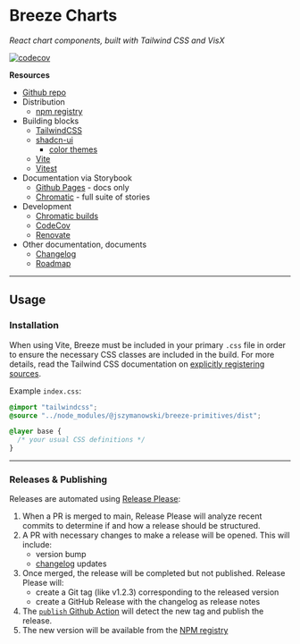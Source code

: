 # Breeze Charts

_React chart components, built with Tailwind CSS and VisX_

[![codecov](https://codecov.io/gh/jszymanowski/breeze/branch/main/graph/badge.svg)](https://codecov.io/gh/jszymanowski/breeze)

**Resources**

- [Github repo](https://github.com/jszymanowski/breeze)
- Distribution
  - [npm registry](https://www.npmjs.com/package/@jszymanowski/breeze-primitives)
- Building blocks
  - [TailwindCSS](https://tailwindcss.com/docs)
  - [shadcn-ui](https://ui.shadcn.com/docs/)
    - [color themes](https://ui.shadcn.com/colors)
  - [Vite](https://vite.dev/guide/)
  - [Vitest](https://vitest.dev/guide/)
- Documentation via Storybook
  - [Github Pages](https://jszymanowski.github.io/breeze/) - docs only
  - [Chromatic](https://67ccefd8fafa91b1c6c38501-dubbfpsqzi.chromatic.com/) - full suite of stories
- Development
  - [Chromatic builds](https://www.chromatic.com/builds?appId=67ccefd8fafa91b1c6c38501)
  - [CodeCov](https://app.codecov.io/gh/jszymanowski/breeze)
  - [Renovate](https://developer.mend.io/github/jszymanowski/breeze)
- Other documentation, documents
  - [Changelog](./CHANGELOG.md)
  - [Roadmap](./docs/ROADMAP.md)

---

## Usage

### Installation

When using Vite, Breeze must be included in your primary `.css` file in order to ensure the necessary CSS classes are included in the build. For more details, read the Tailwind CSS documentation on [explicitly registering sources](https://tailwindcss.com/docs/detecting-classes-in-source-files#explicitly-registering-sources).

Example `index.css`:

```css
@import "tailwindcss";
@source "../node_modules/@jszymanowski/breeze-primitives/dist";

@layer base {
  /* your usual CSS definitions */
}
```

---

### Releases & Publishing

Releases are automated using [Release Please](https://github.com/googleapis/release-please):

1. When a PR is merged to main, Release Please will analyze recent commits to determine if and how a release should be structured.
1. A PR with necessary changes to make a release will be opened. This will include:
   - version bump
   - [changelog](./CHANGELOG.md) updates
1. Once merged, the release will be completed but not published. Release Please will:
   - create a Git tag (like v1.2.3) corresponding to the released version
   - create a GitHub Release with the changelog as release notes
1. The [`publish` Github Action](../../.github/workflows/publish.yml) will detect the new tag and publish the release.
1. The new version will be available from the [NPM registry](https://www.npmjs.com/package/@jszymanowski/breeze-primitives)

